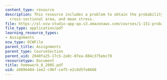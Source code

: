 ```yaml
---
content_type: resource
description: This resource includes a problem to obtain the probability density function,
  cross-sectional area, and mean stress.
file: https://ol-ocw-studio-app-qa.s3.amazonaws.com/courses/1-151-probability-and-statistics-in-engineering-spring-2005/a98964041ee2c96fcef5e2c8d5fe8668_homework_8_2005.pdf
file_type: application/pdf
learning_resource_types:
- Assignments
ocw_type: OCWFile
parent_title: Assignments
parent_type: CourseSection
parent_uid: 2040fa25-17c5-2a0c-07ea-884c375ebc78
resourcetype: Document
title: homework_8_2005.pdf
uid: a9896404-1ee2-c96f-cef5-e2c8d5fe8668
---
```

